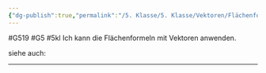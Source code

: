 ```yaml
---
{"dg-publish":true,"permalink":"/5. Klasse/5. Klasse/Vektoren/Flächenformeln mit Vektoren/"}
---
```


#G519 #G5 #5kl
Ich kann die Flächenformeln mit Vektoren anwenden.

siehe auch:
___